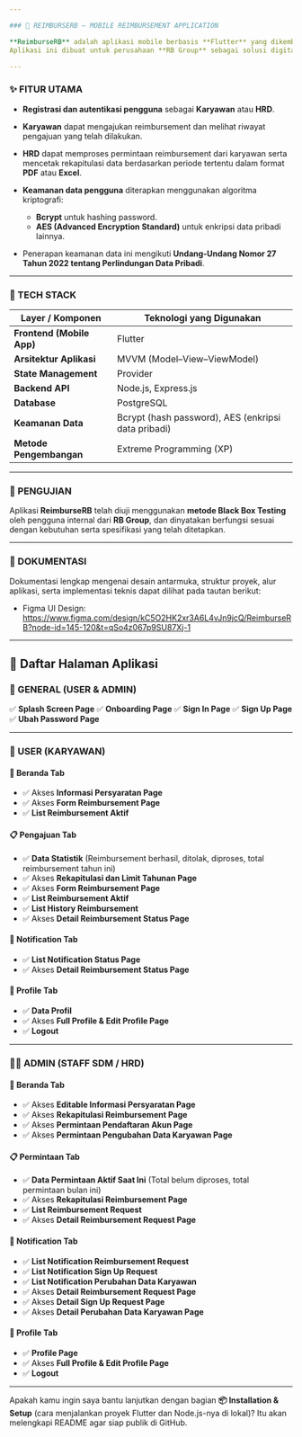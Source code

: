 ```yaml
---

### 📱 REIMBURSERB – MOBILE REIMBURSEMENT APPLICATION

**ReimburseRB** adalah aplikasi mobile berbasis **Flutter** yang dikembangkan menggunakan arsitektur **MVVM** serta menerapkan **state management Provider**.
Aplikasi ini dibuat untuk perusahaan **RB Group** sebagai solusi digital terhadap proses reimbursement yang sebelumnya masih melibatkan berkas fisik.

---
```


### ✨ FITUR UTAMA

* **Registrasi dan autentikasi pengguna** sebagai **Karyawan** atau **HRD**.
* **Karyawan** dapat mengajukan reimbursement dan melihat riwayat pengajuan yang telah dilakukan.
* **HRD** dapat memproses permintaan reimbursement dari karyawan serta mencetak rekapitulasi data berdasarkan periode tertentu dalam format **PDF** atau **Excel**.
* **Keamanan data pengguna** diterapkan menggunakan algoritma kriptografi:

  * **Bcrypt** untuk hashing password.
  * **AES (Advanced Encryption Standard)** untuk enkripsi data pribadi lainnya.
* Penerapan keamanan data ini mengikuti **Undang-Undang Nomor 27 Tahun 2022 tentang Perlindungan Data Pribadi**.

---

### 🧱 TECH STACK

| Layer / Komponen          | Teknologi yang Digunakan                            |
| ------------------------- | --------------------------------------------------- |
| **Frontend (Mobile App)** | Flutter                                             |
| **Arsitektur Aplikasi**   | MVVM (Model–View–ViewModel)                         |
| **State Management**      | Provider                                            |
| **Backend API**           | Node.js, Express.js                                 |
| **Database**              | PostgreSQL                                          |
| **Keamanan Data**         | Bcrypt (hash password), AES (enkripsi data pribadi) |
| **Metode Pengembangan**   | Extreme Programming (XP)                            |

---

### 🧪 PENGUJIAN

Aplikasi **ReimburseRB** telah diuji menggunakan **metode Black Box Testing** oleh pengguna internal dari **RB Group**, dan dinyatakan berfungsi sesuai dengan kebutuhan serta spesifikasi yang telah ditetapkan.

---

### 📄 DOKUMENTASI

Dokumentasi lengkap mengenai desain antarmuka, struktur proyek, alur aplikasi, serta implementasi teknis dapat dilihat pada tautan berikut:
- Figma UI Design: https://www.figma.com/design/kC5O2HK2xr3A6L4vJn9jcQ/ReimburseRB?node-id=145-120&t=qSo4z067p9SU87Xj-1

---

## 🧭 Daftar Halaman Aplikasi

### 🔹 GENERAL (USER & ADMIN)

✅ **Splash Screen Page**
✅ **Onboarding Page**
✅ **Sign In Page**
✅ **Sign Up Page**
✅ **Ubah Password Page**

---

### 👤 USER (KARYAWAN)

#### 💯 Beranda Tab

* ✅ Akses **Informasi Persyaratan Page**
* ✅ Akses **Form Reimbursement Page**
* ✅ **List Reimbursement Aktif**

#### 📋 Pengajuan Tab

* ✅ **Data Statistik** (Reimbursement berhasil, ditolak, diproses, total reimbursement tahun ini)
* ✅ Akses **Rekapitulasi dan Limit Tahunan Page**
* ✅ Akses **Form Reimbursement Page**
* ✅ **List Reimbursement Aktif**
* ✅ **List History Reimbursement**
* ✅ Akses **Detail Reimbursement Status Page**

#### 🔔 Notification Tab

* ✅ **List Notification Status Page**
* ✅ Akses **Detail Reimbursement Status Page**

#### 👤 Profile Tab

* ✅ **Data Profil**
* ✅ Akses **Full Profile & Edit Profile Page**
* ✅ **Logout**

---

### 🧑‍💼 ADMIN (STAFF SDM / HRD)

#### 💯 Beranda Tab

* ✅ Akses **Editable Informasi Persyaratan Page**
* ✅ Akses **Rekapitulasi Reimbursement Page**
* ✅ Akses **Permintaan Pendaftaran Akun Page**
* ✅ Akses **Permintaan Pengubahan Data Karyawan Page**

#### 📋 Permintaan Tab

* ✅ **Data Permintaan Aktif Saat Ini** (Total belum diproses, total permintaan bulan ini)
* ✅ Akses **Rekapitulasi Reimbursement Page**
* ✅ **List Reimbursement Request**
* ✅ Akses **Detail Reimbursement Request Page**

#### 🔔 Notification Tab

* ✅ **List Notification Reimbursement Request**
* ✅ **List Notification Sign Up Request**
* ✅ **List Notification Perubahan Data Karyawan**
* ✅ Akses **Detail Reimbursement Request Page**
* ✅ Akses **Detail Sign Up Request Page**
* ✅ Akses **Detail Perubahan Data Karyawan Page**

#### 👤 Profile Tab

* ✅ **Profile Page**
* ✅ Akses **Full Profile & Edit Profile Page**
* ✅ **Logout**

---

Apakah kamu ingin saya bantu lanjutkan dengan bagian **📦 Installation & Setup** (cara menjalankan proyek Flutter dan Node.js-nya di lokal)? Itu akan melengkapi README agar siap publik di GitHub.
